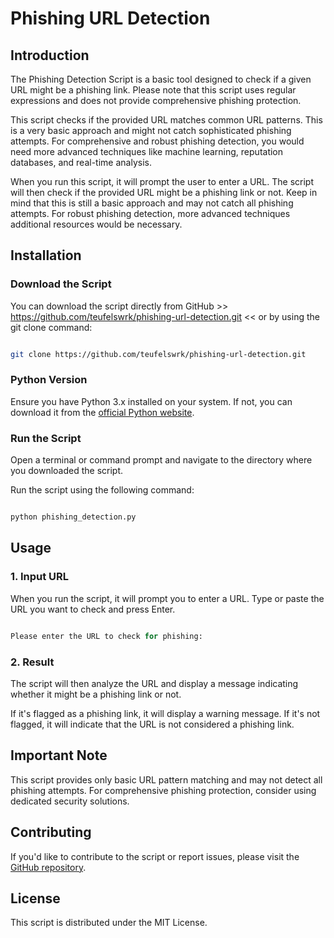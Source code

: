 # Phishing URL Detection

## Introduction

The Phishing Detection Script is a basic tool designed to check if a given URL might be a phishing link. Please note that this script uses regular expressions and does not provide comprehensive phishing protection.

This script checks if the provided URL matches common URL patterns. This is a very basic approach and might not catch sophisticated phishing attempts. For comprehensive and robust phishing detection, you would need more advanced techniques like machine learning, reputation databases, and real-time analysis.

When you run this script, it will prompt the user to enter a URL. The script will then check if the provided URL might be a phishing link or not. Keep in mind that this is still a basic approach and may not catch all phishing attempts. For robust phishing detection, more advanced techniques additional resources would be necessary.

## Installation

### Download the Script

You can download the script directly from GitHub >> https://github.com/teufelswrk/phishing-url-detection.git << or by using the git clone command:

```bash

git clone https://github.com/teufelswrk/phishing-url-detection.git

```

### Python Version

Ensure you have Python 3.x installed on your system. If not, you can download it from the [official Python website](https://www.python.org/downloads/).

### Run the Script

Open a terminal or command prompt and navigate to the directory where you downloaded the script.

Run the script using the following command:

```bash

python phishing_detection.py

```

## Usage

### 1. Input URL

When you run the script, it will prompt you to enter a URL. Type or paste the URL you want to check and press Enter.

```python

Please enter the URL to check for phishing:

```

### 2. Result

The script will then analyze the URL and display a message indicating whether it might be a phishing link or not.

  If it's flagged as a phishing link, it will display a warning message.
  If it's not flagged, it will indicate that the URL is not considered a phishing link.

## Important Note

This script provides only basic URL pattern matching and may not detect all phishing attempts. For comprehensive phishing protection, consider using dedicated security solutions.

## Contributing

If you'd like to contribute to the script or report issues, please visit the [GitHub repository](https://github.com/teufelswrk/phishing-url-detection).

## License

This script is distributed under the MIT License.
